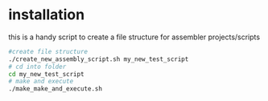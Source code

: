 # installation
this is a handy script to create a file structure for assembler projects/scripts 

```bash
#create file structure
./create_new_assembly_script.sh my_new_test_script 
# cd into folder
cd my_new_test_script 
# make and execute 
./make_make_and_execute.sh
```